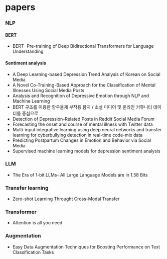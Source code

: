 # papers

### NLP
#### BERT
- BERT- Pre-training of Deep Bidirectional Transformers for Language Understanding

#### Sentiment analysis
- A  Deep  Learning-based  Depression  Trend  Analysis  of Korean  on  Social  Media
- A Novel Co-Training-Based Approach for the Classification of Mental Illnesses Using Social Media Posts
- Analysis and Recognition of Depressive Emotion through NLP and Machine Learning
- BERT 구조를 이용한 항우울제 부작용 탐지 / 소셜 미디어 및 온라인 커뮤니티 데이터를 중심으로
- Detection of Depression-Related Posts in Reddit Social Media Forum
- Forecasting the onset and course of mental illness with Twitter data
- Multi-input integrative learning using deep neural networks and transfer learning for cyberbullying detection in real-time code-mix data
- Predicting Postpartum Changes in Emotion and Behavior via Social Media
- Supervised machine learning models for depression sentiment analysis

### LLM
- The Era of 1-bit LLMs- All Large Language Models are in 1.58 Bits

### Transfer learning
- Zero-shot Learning Throught Cross-Modal Transfer

### Transformer
- Attention is all you need

### Augmentation
- Easy Data Augmentation Techniques for Boosting Performance on Text Classification Tasks